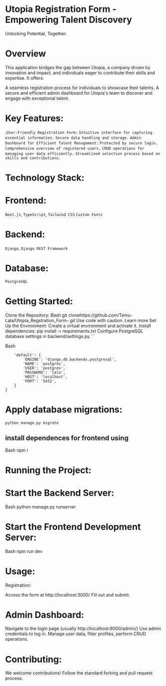 # Utopia Registration Form - Empowering Talent Discovery

Unlocking Potential, Together.

# Overview

This application bridges the gap between Utopia, a company driven by innovation and impact, and individuals eager to contribute their skills and expertise. It offers:

A seamless registration process for individuals to showcase their talents.
A secure and efficient admin dashboard for Utopia's team to discover and engage with exceptional talent.
# Key Features:

.```User-Friendly Registration Form:```
```Intuitive interface for capturing essential information.```
```Secure data handling and storage.```
```Admin Dashboard for Efficient Talent Management:```
```Protected by secure login.```
```Comprehensive overview of registered users.```
```CRUD operations for managing user data efficiently.```
```Streamlined selection process based on skills and contributions.```
# Technology Stack:

# Frontend:
```Next.js```, 
```TypeScript```,
```Tailwind CSS```
```Custom Fonts```
# Backend: 
```Django```, 
```Django REST Framework```
# Database: 
```PostgreSQL```
# Getting Started:

Clone the Repository:
Bash
git clonehttps://github.com/Temu-Lala/Utopia_Regstration_Form-.git
Use code with caution. Learn more
Set Up the Environment:
Create a virtual environment and activate it.
Install dependencies: pip install -r requirements.txt
Configure PostgreSQL database settings in backend/settings.py.```

Bash
```DATABASES = {
    'default': {
        'ENGINE': 'django.db.backends.postgresql',
        'NAME': 'postgres',
        'USER': 'postgres',
        'PASSWORD': 'lala',
        'HOST': 'localhost',
        'PORT': '5432',
    }
}
```

# Apply database migrations:
```python manage.py migrate```

## install dependences for frontend using 
Bash
npm i
# Running the Project:

# Start the Backend Server:
Bash
python manage.py runserver
# Start the Frontend Development Server:
Bash
npm run dev
# Usage:

Registration:

Access the form at http://localhost:3000/
Fill out and submit.
# Admin Dashboard:

Navigate to the login page (usually http://localhost:8000/admin/)
Use admin credentials to log in.
Manage user data, filter profiles, perform CRUD operations.
# Contributing:

We welcome contributions! Follow the standard forking and pull request process.
